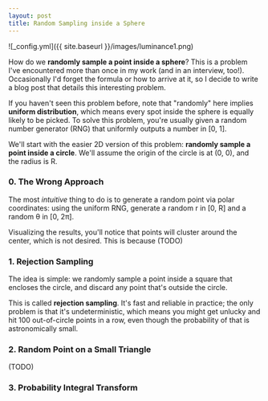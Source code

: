 ```yaml
---
layout: post
title: Random Sampling inside a Sphere
---
```


![_config.yml]({{ site.baseurl }}/images/luminance1.png)

How do we **randomly sample a point inside a sphere**? This is a problem I've encountered more than once in my work (and in an interview, too!). Occasionally I'd forget the formula or how to arrive at it, so I decide to write a blog post that details this interesting problem.

If you haven't seen this problem before, note that "randomly" here implies **uniform distribution**, which means every spot inside the sphere is equally likely to be picked. To solve this problem, you're usually given a random number generator (RNG) that uniformly outputs a number in [0, 1].

We'll start with the easier 2D version of this problem: **randomly sample a point inside a circle**. We'll assume the origin of the circle is at (0, 0), and the radius is R.

### 0. The Wrong Approach

The most *intuitive* thing to do is to generate a random point via polar coordinates: using the uniform RNG, generate a random r in [0, R] and a random θ in [0, 2π].

Visualizing the results, you'll notice that points will cluster around the center, which is not desired. This is because (TODO)

### 1. Rejection Sampling

The idea is simple: we randomly sample a point inside a square that encloses the circle, and discard any point that's outside the circle. 

This is called **rejection sampling**. It's fast and reliable in practice; the only problem is that it's undeterministic, which means you might get unlucky and hit 100 out-of-circle points in a row, even though the probability of that is astronomically small.

### 2. Random Point on a Small Triangle

(TODO)

### 3. Probability Integral Transform

